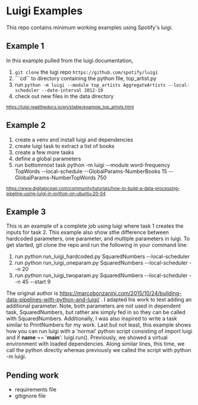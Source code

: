 # Luigi Examples

This repo contains minimum working examples using Spotify's luigi. 

## Example 1 

In this example pulled from the luigi documentation,

1. ```git clone``` the lugi repo ```https://github.com/spotify/luigi```
2. ```cd`` to directory containing the python file, top_artist.py
3. run ```python -m luigi --module top_artists AggregateArtists --local-scheduler --date-interval 2012-10```
4. check out new files in the data directory 

<sub> https://luigi.readthedocs.io/en/stable/example_top_artists.html </sub>

## Example 2 

1. create a venv and install luigi and dependencies 
2. create luigi task to extract a list of books 
3. create a few more tasks 
4. define a global parameters 
5. run bottommost task python -m luigi --module word-frequency TopWords --local-schedule --GlobalParams-NumberBooks 15 --GlobalParams-NumberTopWords 750

<sub> https://www.digitalocean.com/community/tutorials/how-to-build-a-data-processing-pipeline-using-luigi-in-python-on-ubuntu-20-04 </sub>

## Example 3

This is an example of a complete job using luigi where task 1 creates the inputs for task 2. This example also show sthe difference between hardcoded parameters, one parameter, and multiple parameters in luigi. To get started, git clone the repo and run the following in your command line: 

1. run python run_luigi_hardcoded.py SquaredNumbers --local-scheduler
2. run python run_luigi_oneparam.py SquaredNumbers --local-scheduler --n 20
3. run python run_luigi_twoparam.py SquaredNumbers --local-scheduler --n 45 --start 9

The original author is https://marcobonzanini.com/2015/10/24/building-data-pipelines-with-python-and-luigi/ . I adapted his work to test adding an additional parameter. Note, both parameters are not used in dependent task, SquaredNumbers, but rather are simply fed in so they can be called with SquaredNumbers. Additionally, I was also inspired to write a task similar to PrintNumbers for my work. Last but not least, this example shows how you can run luigi with a 'normal' python script consisting of import luigi and if __name__ == '__main__': luigi.run(). Previously, we showed a virtual environment with loaded dependencies. Along similar lines, this time, we call the python directly whereas previously we called the script with python -m luigi. 

## Pending work

* requirements file 
* gitignore file 
